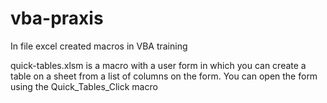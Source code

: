 # vba-praxis

In file excel created macros in VBA training

quick-tables.xlsm is a macro with a user form in which you can create a table on a sheet from a list of columns on the form.
You can open the form using the Quick_Tables_Click macro
